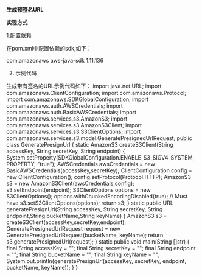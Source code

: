**生成预签名URL**

**实现方式**

1.配置依赖

在pom.xml中配置依赖的sdk,如下：

<dependency>
<groupId>com.amazonaws</groupId>
<artifactId>aws-java-sdk</artifactId>
<version>1.11.136</version>
</dependency>

2. 示例代码

生成带有签名的URL示例代码如下：
import java.net.URL;
import com.amazonaws.ClientConfiguration;
import com.amazonaws.Protocol;
import com.amazonaws.SDKGlobalConfiguration;
import com.amazonaws.auth.AWSCredentials;
import com.amazonaws.auth.BasicAWSCredentials;
import com.amazonaws.services.s3.AmazonS3;
import com.amazonaws.services.s3.AmazonS3Client;
import com.amazonaws.services.s3.S3ClientOptions;
import com.amazonaws.services.s3.model.GeneratePresignedUrlRequest;
public class GeneratePresignUrl {
static AmazonS3 createS3Client(String accessKey, String secretKey, String endpoint) {
System.setProperty(SDKGlobalConfiguration.ENABLE_S3_SIGV4_SYSTEM_PROPERTY, "true");
AWSCredentials awsCredentials = new BasicAWSCredentials(accessKey,secretKey);
ClientConfiguration config = new ClientConfiguration();
config.setProtocol(Protocol.HTTP);
AmazonS3 s3 = new AmazonS3Client(awsCredentials,config);
s3.setEndpoint(endpoint);
S3ClientOptions options = new S3ClientOptions();
options.withChunkedEncodingDisabled(true); // Must have
s3.setS3ClientOptions(options);
return s3;
}
static public URL generatePresignUrl(String accessKey, String secretKey, String endpoint,String bucketName,String keyName) {
AmazonS3 s3 = createS3Client(accessKey,secretKey,endpoint);
GeneratePresignedUrlRequest request = new GeneratePresignedUrlRequest(bucketName, keyName);
return s3.generatePresignedUrl(request);
}
static public void main(String []str) {
final String accessKey = "<your accessKey>";
final String secretKey = "<your secretKey>";
final String endpoint = "<your endpoint>";
final String bucketName = "<your bucketname>";
final String keyName = "<your keyname>";
System.out.println(generatePresignUrl(accessKey, secretKey, endpoint, bucketName, keyName));
}
}
